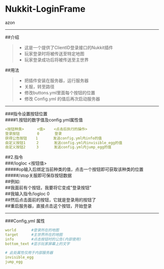 # Nukkit-LoginFrame
azon

---
##介绍
> * 这是一个提供了ClientID登录接口的Nukkit插件
> * 玩家登录时将被传送至特定地图
> * 玩家登录成功后将被传送至主世界

##用法
> * 把插件安装在服务器，运行服务器
> * 关服，转至路径
> * 修改buttons.yml里面每个按钮的位置
> * 修改 Config.yml 的值后再次启动服务器

---
###指令设置按钮位置<br />
####1.按钮的数字值及config.yml属性值
```yml
<按钮种类>      <值>    <点击后执行的操作>
登录按钮        0       登录
获得公告按钮    1       发送config.yml内info的值
自定义按钮1     2       发送config.yml内invisible_egg的值
自定义按钮2     3       发送config.yml内jump_egg的值
```
##2.指令<br />
###/logloc <按钮值><br />
#####op输入后绑定当前种类的值，点击一个按钮即可获取该种类的位置<br />
#####/stop关服即可保存按钮数据<br />
##例如:<br />
##我面前有个按钮，我要将它变成"登录按钮"<br />
##我输入指令/logloc 0<br />
##然后点击面前的按钮，它就是登录用的按钮了<br />
##重启服务器，直接点击这个按钮，开始登录<br />

---

###Config,yml 属性
```yml
world       #登录所在的地图
target      #主世界所在的地图
info        #点击按钮时的公告(内部使用)
bottom_text #显示玩家屏幕上的文字

# 此处属性仅用于内部服务器
invisible_egg   
jump_egg

```
